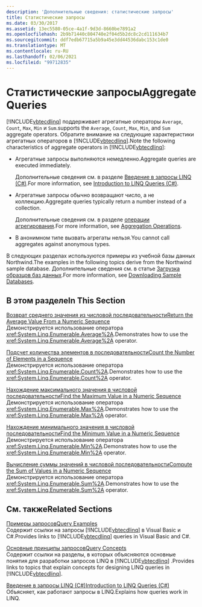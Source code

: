 ```yaml
---
description: 'Дополнительные сведения: статистические запросы'
title: Статистические запросы
ms.date: 03/30/2017
ms.assetid: 13ec5580-05ce-4a1f-9d3d-8660be7891a2
ms.openlocfilehash: 2b9b71440c804740e2f04d5b2dc8c2cd111634b7
ms.sourcegitcommit: ddf7edb67715a5b9a45e3dd44536dabc153c1de0
ms.translationtype: MT
ms.contentlocale: ru-RU
ms.lasthandoff: 02/06/2021
ms.locfileid: "99712835"
---
```

# <a name="aggregate-queries"></a><span data-ttu-id="57531-103">Статистические запросы</span><span class="sxs-lookup"><span data-stu-id="57531-103">Aggregate Queries</span></span>

[!INCLUDE[vbtecdlinq](../../../../../../includes/vbtecdlinq-md.md)] <span data-ttu-id="57531-104">поддерживает агрегатные операторы `Average`, `Count`, `Max`, `Min` и `Sum`.</span><span class="sxs-lookup"><span data-stu-id="57531-104">supports the `Average`, `Count`, `Max`, `Min`, and `Sum` aggregate operators.</span></span> <span data-ttu-id="57531-105">Обратите внимание на следующие характеристики агрегатных операторов в [!INCLUDE[vbtecdlinq](../../../../../../includes/vbtecdlinq-md.md)].</span><span class="sxs-lookup"><span data-stu-id="57531-105">Note the following characteristics of aggregate operators in [!INCLUDE[vbtecdlinq](../../../../../../includes/vbtecdlinq-md.md)]:</span></span>  
  
- <span data-ttu-id="57531-106">Агрегатные запросы выполняются немедленно.</span><span class="sxs-lookup"><span data-stu-id="57531-106">Aggregate queries are executed immediately.</span></span>  
  
     <span data-ttu-id="57531-107">Дополнительные сведения см. в разделе [Введение в запросы LINQ (C#)](../../../../../csharp/programming-guide/concepts/linq/introduction-to-linq-queries.md).</span><span class="sxs-lookup"><span data-stu-id="57531-107">For more information, see [Introduction to LINQ Queries (C#)](../../../../../csharp/programming-guide/concepts/linq/introduction-to-linq-queries.md).</span></span>  
  
- <span data-ttu-id="57531-108">Агрегатные запросы обычно возвращают число, а не коллекцию.</span><span class="sxs-lookup"><span data-stu-id="57531-108">Aggregate queries typically return a number instead of a collection.</span></span>  
  
     <span data-ttu-id="57531-109">Дополнительные сведения см. в разделе [операции агрегирования](/previous-versions/visualstudio/visual-studio-2013/bb546138(v=vs.120)).</span><span class="sxs-lookup"><span data-stu-id="57531-109">For more information, see [Aggregation Operations](/previous-versions/visualstudio/visual-studio-2013/bb546138(v=vs.120)).</span></span>  
  
- <span data-ttu-id="57531-110">В анонимном типе вызвать агрегаты нельзя.</span><span class="sxs-lookup"><span data-stu-id="57531-110">You cannot call aggregates against anonymous types.</span></span>  
  
 <span data-ttu-id="57531-111">В следующих разделах используются примеры из учебной базы данных Northwind.</span><span class="sxs-lookup"><span data-stu-id="57531-111">The examples in the following topics derive from the Northwind sample database.</span></span> <span data-ttu-id="57531-112">Дополнительные сведения см. в статье [Загрузка образцов баз данных](downloading-sample-databases.md).</span><span class="sxs-lookup"><span data-stu-id="57531-112">For more information, see [Downloading Sample Databases](downloading-sample-databases.md).</span></span>  
  
## <a name="in-this-section"></a><span data-ttu-id="57531-113">В этом разделе</span><span class="sxs-lookup"><span data-stu-id="57531-113">In This Section</span></span>  

 [<span data-ttu-id="57531-114">Возврат среднего значения из числовой последовательности</span><span class="sxs-lookup"><span data-stu-id="57531-114">Return the Average Value From a Numeric Sequence</span></span>](return-the-average-value-from-a-numeric-sequence.md)  
 <span data-ttu-id="57531-115">Демонстрируется использование оператора <xref:System.Linq.Enumerable.Average%2A>.</span><span class="sxs-lookup"><span data-stu-id="57531-115">Demonstrates how to use the <xref:System.Linq.Enumerable.Average%2A> operator.</span></span>  
  
 [<span data-ttu-id="57531-116">Подсчет количества элементов в последовательности</span><span class="sxs-lookup"><span data-stu-id="57531-116">Count the Number of Elements in a Sequence</span></span>](count-the-number-of-elements-in-a-sequence.md)  
 <span data-ttu-id="57531-117">Демонстрируется использование оператора <xref:System.Linq.Enumerable.Count%2A>.</span><span class="sxs-lookup"><span data-stu-id="57531-117">Demonstrates how to use the <xref:System.Linq.Enumerable.Count%2A> operator.</span></span>  
  
 [<span data-ttu-id="57531-118">Нахождение максимального значения в числовой последовательности</span><span class="sxs-lookup"><span data-stu-id="57531-118">Find the Maximum Value in a Numeric Sequence</span></span>](find-the-maximum-value-in-a-numeric-sequence.md)  
 <span data-ttu-id="57531-119">Демонстрируется использование оператора <xref:System.Linq.Enumerable.Max%2A>.</span><span class="sxs-lookup"><span data-stu-id="57531-119">Demonstrates how to use the <xref:System.Linq.Enumerable.Max%2A> operator.</span></span>  
  
 [<span data-ttu-id="57531-120">Нахождение минимального значения в числовой последовательности</span><span class="sxs-lookup"><span data-stu-id="57531-120">Find the Minimum Value in a Numeric Sequence</span></span>](find-the-minimum-value-in-a-numeric-sequence.md)  
 <span data-ttu-id="57531-121">Демонстрируется использование оператора <xref:System.Linq.Enumerable.Min%2A>.</span><span class="sxs-lookup"><span data-stu-id="57531-121">Demonstrates how to use the <xref:System.Linq.Enumerable.Min%2A> operator.</span></span>  
  
 [<span data-ttu-id="57531-122">Вычисление суммы значений в числовой последовательности</span><span class="sxs-lookup"><span data-stu-id="57531-122">Compute the Sum of Values in a Numeric Sequence</span></span>](compute-the-sum-of-values-in-a-numeric-sequence.md)  
 <span data-ttu-id="57531-123">Демонстрируется использование оператора <xref:System.Linq.Enumerable.Sum%2A>.</span><span class="sxs-lookup"><span data-stu-id="57531-123">Demonstrates how to use the <xref:System.Linq.Enumerable.Sum%2A> operator.</span></span>  
  
## <a name="related-sections"></a><span data-ttu-id="57531-124">См. также</span><span class="sxs-lookup"><span data-stu-id="57531-124">Related Sections</span></span>  

 [<span data-ttu-id="57531-125">Примеры запросов</span><span class="sxs-lookup"><span data-stu-id="57531-125">Query Examples</span></span>](query-examples.md)  
 <span data-ttu-id="57531-126">Содержит ссылки на запросы [!INCLUDE[vbtecdlinq](../../../../../../includes/vbtecdlinq-md.md)] в Visual Basic и C#.</span><span class="sxs-lookup"><span data-stu-id="57531-126">Provides links to [!INCLUDE[vbtecdlinq](../../../../../../includes/vbtecdlinq-md.md)] queries in Visual Basic and C#.</span></span>  
  
 [<span data-ttu-id="57531-127">Основные принципы запросов</span><span class="sxs-lookup"><span data-stu-id="57531-127">Query Concepts</span></span>](query-concepts.md)  
 <span data-ttu-id="57531-128">Содержит ссылки на разделы, в которых объясняются основные понятия для разработки запросов LINQ в [!INCLUDE[vbtecdlinq](../../../../../../includes/vbtecdlinq-md.md)] .</span><span class="sxs-lookup"><span data-stu-id="57531-128">Provides links to topics that explain concepts for designing LINQ queries in [!INCLUDE[vbtecdlinq](../../../../../../includes/vbtecdlinq-md.md)].</span></span>  
  
 [<span data-ttu-id="57531-129">Введение в запросы LINQ (C#)</span><span class="sxs-lookup"><span data-stu-id="57531-129">Introduction to LINQ Queries (C#)</span></span>](../../../../../csharp/programming-guide/concepts/linq/introduction-to-linq-queries.md)  
 <span data-ttu-id="57531-130">Объясняет, как работают запросы в LINQ.</span><span class="sxs-lookup"><span data-stu-id="57531-130">Explains how queries work in LINQ.</span></span>
